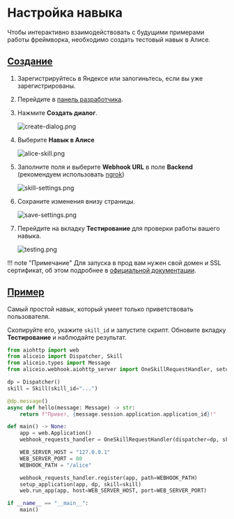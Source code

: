 # Настройка навыка

Чтобы интерактивно взаимодействовать с будущими примерами работы фреймворка, необходимо создать тестовый навык в Алисе.

## [Создание](https://yandex.ru/dev/dialogs/alice/doc/skill-create-console.html)

1. Зарегистрируйтесь в Яндексе или залогиньтесь, если вы уже зарегистрированы.
2. Перейдите в [панель разработчика](https://dialogs.yandex.ru/developer/).
3. Нажмите **Cоздать диалог**.

    ![create-dialog.png](../_static/create-dialog.png)

4. Выберите **Навык в Алисе**

    ![alice-skill.png](../_static/alice-skill.png)

5. Заполните поля и выберите **Webhook URL** в поле **Backend**
    (рекомендуем использовать [ngrok](https://ngrok.com/))

    ![skill-settings.png](../_static/skill-settings.png)

6. Сохраните изменения внизу страницы.

    ![save-settings.png](../_static/save-settings.png)

7. Перейдите на вкладку **Тестирование** для проверки работы вашего навыка.

    ![testing.png](../_static/testing.png)


!!! note "Примечание"
    Для запуска в прод вам нужен свой домен и SSL сертификат, об этом подробнее в [официальной документации](https://yandex.ru/dev/dialogs/alice/doc/deploy-overview.html).


## [Пример](https://github.com/K1rL3s/aliceio/blob/master/examples/fast_start.py)

Самый простой навык, который умеет только приветствовать пользователя.

Скопируйте его, укажите `skill_id` и запустите скрипт. Обновите вкладку **Тестирование** и наблюдайте результат.

```python
from aiohttp import web
from aliceio import Dispatcher, Skill
from aliceio.types import Message
from aliceio.webhook.aiohttp_server import OneSkillRequestHandler, setup_application

dp = Dispatcher()
skill = Skill(skill_id="...")

@dp.message()
async def hello(message: Message) -> str:
    return f"Привет, {message.session.application.application_id}!"

def main() -> None:
    app = web.Application()
    webhook_requests_handler = OneSkillRequestHandler(dispatcher=dp, skill=skill)

    WEB_SERVER_HOST = "127.0.0.1"
    WEB_SERVER_PORT = 80
    WEBHOOK_PATH = "/alice"

    webhook_requests_handler.register(app, path=WEBHOOK_PATH)
    setup_application(app, dp, skill=skill)
    web.run_app(app, host=WEB_SERVER_HOST, port=WEB_SERVER_PORT)

if __name__ == "__main__":
    main()
```
